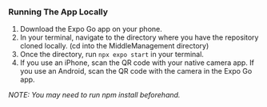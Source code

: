 ### Running The App Locally
1. Download the Expo Go app on your phone.
2. In your terminal, navigate to the directory where you have the repository cloned locally. (cd into the MiddleManagement directory)
3. Once the directory, run `npx expo start` in your terminal.
4. If you use an iPhone, scan the QR code with your native camera app. If you use an Android, scan the QR code with the camera in the Expo Go app.
<a />
<i>NOTE: You may need to run npm install beforehand. <br /></i>
